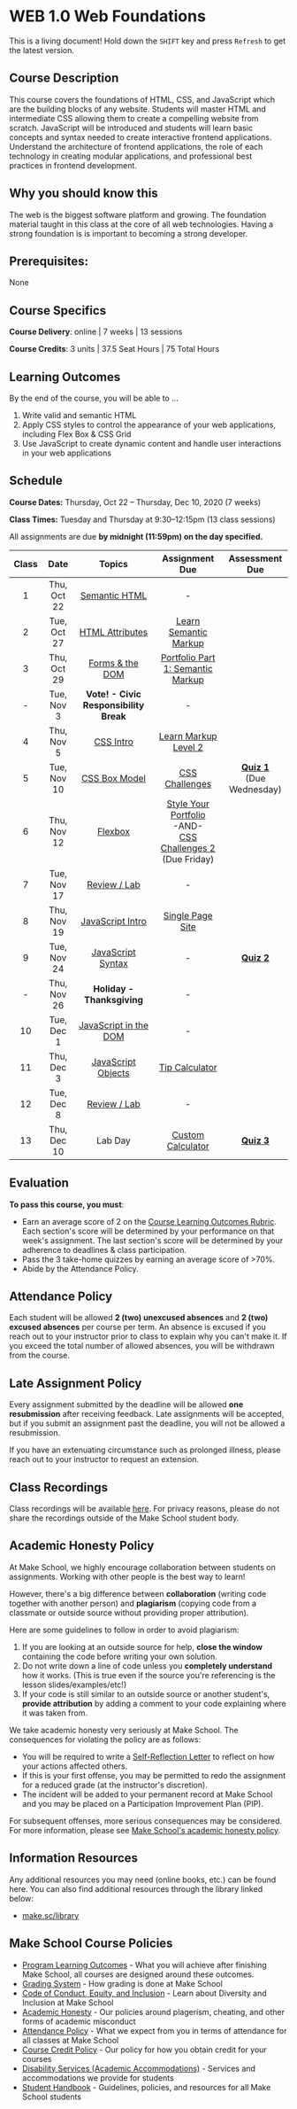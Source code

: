 # WEB 1.0 Web Foundations

<span class="refresh-instructions">This is a living document! Hold down the `SHIFT` key and press `Refresh` to get the latest version.</span>

## Course Description

This course covers the foundations of HTML, CSS, and JavaScript which are the building blocks of any website. Students will master HTML and intermediate CSS allowing them to create a compelling website from scratch. JavaScript will be introduced and students will learn basic concepts and syntax needed to create interactive frontend applications. Understand the architecture of frontend applications, the role of each technology in creating modular applications, and professional best practices in frontend development.

## Why you should know this

The web is the biggest software platform and growing. The foundation material taught in this class at the core of all web technologies. Having a strong foundation is is important to becoming a strong developer. 

## Prerequisites: 

None

## Course Specifics

**Course Delivery**: online | 7 weeks | 13 sessions

**Course Credits**: 3 units | 37.5 Seat Hours | 75 Total Hours

## Learning Outcomes

By the end of the course, you will be able to ...

1. Write valid and semantic HTML
1. Apply CSS styles to control the appearance of your web applications, including Flex Box & CSS Grid
1. Use JavaScript to create dynamic content and handle user interactions in your web applications

## Schedule

**Course Dates:** Thursday, Oct 22 – Thursday, Dec 10, 2020 (7 weeks)

**Class Times:** Tuesday and Thursday at 9:30–12:15pm (13 class sessions)

All assignments are due **by midnight (11:59pm) on the day specified.**

| Class |   Date   |                 Topics                  | Assignment Due | Assessment Due |
|:-----:|:--------:|:---------------------------------------:|:--------------:|:--------------:|
|  1 | Thu, Oct 22 | [Semantic HTML] | - |
|  2 | Tue, Oct 27 | [HTML Attributes] | [Learn Semantic Markup](https://github.com/soggybag/learn-semantic-markup) |
|  3 | Thu, Oct 29 | [Forms & the DOM] | [Portfolio Part 1: Semantic Markup](Assignments/01-Portfolio-Part-1-Structure.md) |
|  - | Tue, Nov 3  | **Vote! - Civic Responsibility Break** | - |
|  4 | Thu, Nov 5  | [CSS Intro] | [Learn Markup Level 2](https://github.com/soggybag/learn-markup-level-2) |
|  5 | Tue, Nov 10 | [CSS Box Model] | [CSS Challenges](Assignments/041-CSS-Challenges.md) | [**Quiz 1**](Assessments/quiz-1-study-guide.md) <br>(Due Wednesday) |
|  6 | Thu, Nov 12 | [Flexbox] | [Style Your Portfolio](Assignments/043-CSS-Portfolio.md) <br>-AND-<br> [CSS Challenges 2](Assignments/042-CSS-Challenges-part-2.md) <br>(Due Friday) |
|  7 | Tue, Nov 17 | [Review / Lab](https://docs.google.com/presentation/d/16Ws8URFLGMT6GjJ9siyyUzlCilzNsqyMtX57Ta-JMaw/edit?usp=sharing) | - |
|  8 | Thu, Nov 19 | [JavaScript Intro](https://docs.google.com/presentation/d/1rrh3R_CEa4w7i2bPMPdFiiolAehjUC84Ok8e08xIE4A/edit?usp=sharing) | [Single Page Site](Assignments/05-Single-Page-Site.md) |
|  9 | Tue, Nov 24 | [JavaScript Syntax](https://docs.google.com/presentation/d/1RSvgb_k1FI09G3l4-h2o8kcvfSOyS4Hc8lhCUD-aFwU/edit) | - | [**Quiz 2**](Assessments/quiz-2-study-guide.md) |
|  - | Thu, Nov 26 | **Holiday - Thanksgiving** | - |
| 10 | Tue, Dec 1  | [JavaScript in the DOM](https://docs.google.com/presentation/d/1lIuqqUQsM2eiXSa-aQVe4ZVlRZ5pDrZoDSTo_JCARlY/edit) | - |
| 11 | Thu, Dec 3  | [JavaScript Objects](https://docs.google.com/presentation/d/13IvjmIzSDkCUEH0uxd7er7e3ZxFZY206a0fNwxst7bs/edit?usp=sharing) | [Tip Calculator](Assignments/07-Tip-Calculator.md) |
| 12 | Tue, Dec 8  | [Review / Lab](https://docs.google.com/presentation/d/1IJqx1-w7Q-DyRFiXIRHMlGoJ1GZXXateZOK7aAxyzCQ/edit?usp=sharing) | - |
| 13 | Thu, Dec 10 | Lab Day | [Custom Calculator](Assignments/11-Custom-Calculator.md) | [**Quiz 3**](Assessments/quiz-3-study-guide.md) |

[Semantic HTML]: https://docs.google.com/presentation/d/1WEp028oiQTRA9Euz9owhxgvgQbXF3wFSR48Qdskcbns/edit?usp=sharing
[HTML Attributes]: https://docs.google.com/presentation/d/1rA7yEzSz7k9vkpOj2kJmKXvTabp7gxrzbuqSJs__pVc/edit?usp=sharing
[Forms & the DOM]: https://docs.google.com/presentation/d/1Z1Q4r6Kw9Ph34k3W2BNee_akYsH-HKVeH6BK4er2M7g/edit?usp=sharing
[CSS Intro]: https://docs.google.com/presentation/d/1MgDBUG8lIsET5mK0w5EjvgajvaaOLhOYA73u8L26U_M/edit?usp=sharing
[CSS Box Model]: https://docs.google.com/presentation/d/1vu5krTw-Pcm87-yWHXaeXcq5aMmybgds_Vb-a9naQF0/edit?usp=sharing
[Flexbox]: https://docs.google.com/presentation/d/1hljwzQACcNQFbSRdnxD0cdq31dci47GW5moZm5S8cg8/edit?usp=sharing

## Evaluation

**To pass this course, you must**: 

- Earn an average score of 2 on the [Course Learning Outcomes Rubric](https://make.sc/web1.0-rubric). Each section's score will be determined by your performance on that week's assignment. The last section's score will be determined by your adherence to deadlines & class participation.
- Pass the 3 take-home quizzes by earning an average score of >70%.
- Abide by the Attendance Policy.

## Attendance Policy

Each student will be allowed **2 (two) unexcused absences** and **2 (two) excused absences** per course per term. An absence is excused if you reach out to your instructor prior to class to explain why you can't make it. If you exceed the total number of allowed absences, you will be withdrawn from the course.

## Late Assignment Policy

Every assignment submitted by the deadline will be allowed **one resubmission** after receiving feedback. Late assignments will be accepted, but if you submit an assignment past the deadline, you will not be allowed a resubmission.

If you have an extenuating circumstance such as prolonged illness, please reach out to your instructor to request an extension.

## Class Recordings

Class recordings will be available [here](https://docs.google.com/document/d/12ACry7MDrAS3UJzid6zDeoP-AqAc3z1rIWIFRKEecnE/edit#). For privacy reasons, please do not share the recordings outside of the Make School student body.

## Academic Honesty Policy

At Make School, we highly encourage collaboration between students on assignments. Working with other people is the best way to learn!

However, there's a big difference between **collaboration** (writing code together with another person) and **plagiarism** (copying code from a classmate or outside source without providing proper attribution). 

Here are some guidelines to follow in order to avoid plagiarism:

1. If you are looking at an outside source for help, **close the window** containing the code before writing your own solution.
1. Do not write down a line of code unless you **completely understand** how it works. (This is true even if the source you're referencing is the lesson slides/examples/etc!)
1. If your code is still similar to an outside source or another student's, **provide attribution** by adding a comment to your code explaining where it was taken from.

We take academic honesty very seriously at Make School. The consequences for violating the policy are as follows:

- You will be required to write a [Self-Reflection Letter](https://docs.google.com/document/d/140_PHfDh7gu33OZI_caxEtvNzAlAepjnGcbQcXZ-MRo/edit?usp=sharing) to reflect on how your actions affected others.
- If this is your first offense, you may be permitted to redo the assignment for a reduced grade (at the instructor's discretion).
- The incident will be added to your permanent record at Make School and you may be placed on a Participation Improvement Plan (PIP).

For subsequent offenses, more serious consequences may be considered. For more information, please see [Make School's academic honesty policy](https://make.sc/academic-honesty-policy).

## Information Resources

Any additional resources you may need (online books, etc.) can be found here. You can also find additional resources through the library linked below:

- [make.sc/library](http://make.sc/library)

## Make School Course Policies

- [Program Learning Outcomes](https://make.sc/program-learning-outcomes) - What you will achieve after finishing Make School, all courses are designed around these outcomes.
- [Grading System](https://make.sc/grading-system) - How grading is done at Make School
- [Code of Conduct, Equity, and Inclusion](https://make.sc/code-of-conduct) - Learn about Diversity and Inclusion at Make School
- [Academic Honesty](https://make.sc/academic-honesty-policy) - Our policies around plagerism, cheating, and other forms of academic misconduct
- [Attendance Policy](https://make.sc/attendance-policy) - What we expect from you in terms of attendance for all classes at Make School
- [Course Credit Policy](https://make.sc/course-credit-policy) - Our policy for how you obtain credit for your courses
- [Disability Services (Academic Accommodations)](https://make.sc/disability-services) - Services and accommodations we provide for students
- [Student Handbook](https://make.sc/student-handbook) - Guidelines, policies, and resources for all Make School students
